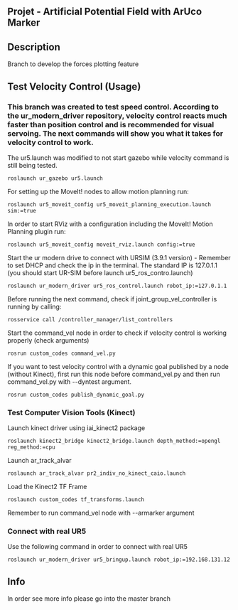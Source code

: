 ## Projet - Artificial Potential Field with ArUco Marker

## Description
Branch to develop the forces plotting feature

## Test Velocity Control (Usage)
### This branch was created to test speed control. According to the ur_modern_driver repository, velocity control reacts much faster than position control and is recommended for visual servoing. The next commands will show you what it takes for velocity control to work.

The ur5.launch was modified to not start gazebo while velocity command is still being tested.

`roslaunch ur_gazebo ur5.launch`

For setting up the MoveIt! nodes to allow motion planning run:

`roslaunch ur5_moveit_config ur5_moveit_planning_execution.launch sim:=true`

In order to start RViz with a configuration including the MoveIt! Motion Planning plugin run:

`roslaunch ur5_moveit_config moveit_rviz.launch config:=true`

Start the ur modern drive to connect with URSIM (3.9.1 version) - Remember to set DHCP and check the ip in the terminal. The standard IP is 127.0.1.1 (you should start UR-SIM before launch ur5_ros_contro.launch)

`roslaunch ur_modern_driver ur5_ros_control.launch robot_ip:=127.0.1.1`

Before running the next command, check if joint_group_vel_controller is running by calling:

`rosservice call /controller_manager/list_controllers`

Start the command_vel node in order to check if velocity control is working properly (check arguments)

`rosrun custom_codes command_vel.py`

If you want to test velocity control with a dynamic goal published by a node (without Kinect), first run this node before command_vel.py and then run command_vel.py with --dyntest argument.

`rosrun custom_codes publish_dynamic_goal.py`

### Test Computer Vision Tools (Kinect)

Launch kinect driver using iai_kinect2 package

`roslaunch kinect2_bridge kinect2_bridge.launch depth_method:=opengl reg_method:=cpu`

Launch ar_track_alvar

`roslaunch ar_track_alvar pr2_indiv_no_kinect_caio.launch`

Load the Kinect2 TF Frame

`roslaunch custom_codes tf_transforms.launch`

Remember to run command_vel node with --armarker argument 

### Connect with real UR5

Use the following command in order to connect with real UR5

`roslaunch ur_modern_driver ur5_bringup.launch robot_ip:=192.168.131.12`

## Info

In order see more info please go into the master branch
